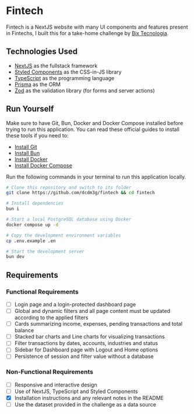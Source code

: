 # Fintech

Fintech is a NextJS website with many UI components and features present in Fintechs, I built this for a take-home challenge by [Bix Tecnologia](https://bixtecnologia.com.br).

## Technologies Used

- [NextJS](https://nextjs.org) as the fullstack framework
- [Styled Components](https://tailwindcss.com) as the CSS-in-JS library
- [TypeScript](https://typescriptlang.org) as the programming language
- [Prisma](https://prisma.io) as the ORM
- [Zod](https://zod.dev) as the validation library (for forms and server actions)

## Run Yourself
  
Make sure to have Git, Bun, Docker and Docker Compose installed before trying to run this application. You can read these official guides to install these tools if you need to:

- [Install Git](https://git-scm.com/downloads)
- [Install Bun](https://bun.sh/docs/installation)
- [Install Docker](https://docs.docker.com/get-started/get-docker)
- [Install Docker Compose](https://docs.docker.com/compose/install)

Run the following commands in your terminal to run this application locally.

```sh
# Clone this repository and switch to its folder
git clone https://github.com/dcdm3g/fintech && cd fintech

# Install dependencies
bun i

# Start a local PostgreSQL database using Docker
docker compose up -d

# Copy the development environment variables
cp .env.example .en

# Start the development server
bun dev
```

## Requirements

### Functional Requirements

- [ ] Login page and a login-protected dashboard page
- [ ] Global and dynamic filters and all page content must be updated according to the applied filters
- [ ] Cards summarizing income, expenses, pending transactions and total balance
- [ ] Stacked bar charts and Line charts for visualizing transactions
- [ ] Filter transactions by dates, accounts, industries and status
- [ ] Sidebar for Dashboard page with Logout and Home options
- [ ] Persistence of session and filter value without a database

### Non-Functional Requirements

- [ ] Responsive and interactive design
- [ ] Use of NextJS, TypeScript and Styled Components
- [x] Installation instructions and any relevant notes in the README
- [ ] Use the dataset provided in the challenge as a data source
